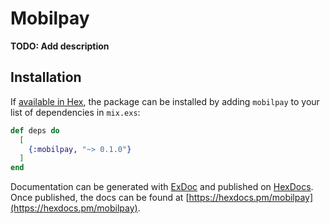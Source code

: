 # Mobilpay

**TODO: Add description**

## Installation

If [available in Hex](https://hex.pm/docs/publish), the package can be installed
by adding `mobilpay` to your list of dependencies in `mix.exs`:

```elixir
def deps do
  [
    {:mobilpay, "~> 0.1.0"}
  ]
end
```

Documentation can be generated with [ExDoc](https://github.com/elixir-lang/ex_doc)
and published on [HexDocs](https://hexdocs.pm). Once published, the docs can
be found at [https://hexdocs.pm/mobilpay](https://hexdocs.pm/mobilpay).


